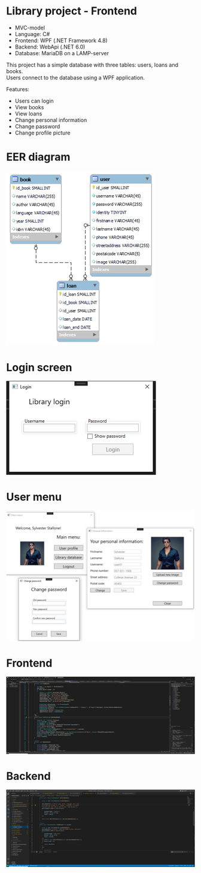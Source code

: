 # Library project - Frontend

- MVC-model
- Language: C#
- Frontend: WPF (.NET Framework 4.8)
- Backend: WebApi (.NET 6.0)
- Database: MariaDB on a LAMP-server

This project has a simple database with three tables: users, loans and books.<br>Users connect to the database using a WPF application.

Features:
- Users can login
- View books
- View loans
- Change personal information
- Change password
- Change profile picture

# EER diagram
<img src=Images/library_project.png>

# Login screen
<img src=Images/UI_03.png>

# User menu
<img src=Images/UI_01.png>

# Frontend
<img src=Images/Frontend.png>

# Backend
<img src=Images/Backend.png>